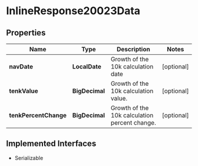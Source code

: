 

# InlineResponse20023Data


## Properties

Name | Type | Description | Notes
------------ | ------------- | ------------- | -------------
**navDate** | **LocalDate** | Growth of the 10k calculation date |  [optional]
**tenkValue** | **BigDecimal** | Growth of the 10k calculation value. |  [optional]
**tenkPercentChange** | **BigDecimal** | Growth of the 10k calculation percent change. |  [optional]


## Implemented Interfaces

* Serializable


